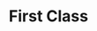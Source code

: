 ---
ee_id: '4254'
site: '1'
type: '2'
long_id: 2015-004 First Class
url: 2015-004-first-class
title: First Class
year: '2015'
medium: 'Foam pool noodles, necklace, sock, armbands, sleeve jewelry '
commission:
add_credit:
dims: 140 cm x variable width x variable depth
pitch:
ps:
live_url:
related:
youtube:
imgs: first-class-2015-004-full-database-JH.jpg,first-class-2015-004-detail-1-database-JH.jpg
subheading:
year2: '2015'
download:
add_credits:
related_code:
layout: things-i-made
---